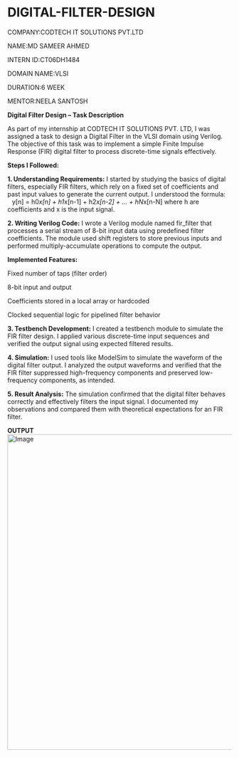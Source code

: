 # DIGITAL-FILTER-DESIGN

COMPANY:CODTECH IT SOLUTIONS PVT.LTD

NAME:MD SAMEER AHMED

INTERN ID:CT06DH1484

DOMAIN NAME:VLSI

DURATION:6 WEEK

MENTOR:NEELA SANTOSH

**Digital Filter Design – Task Description**

As part of my internship at CODTECH IT SOLUTIONS PVT. LTD, I was assigned a task to design a Digital Filter in the VLSI domain using Verilog. The objective of this task was to implement a simple Finite Impulse Response (FIR) digital filter to process discrete-time signals effectively.

**Steps I Followed:**

**1. Understanding Requirements:**
I started by studying the basics of digital filters, especially FIR filters, which rely on a fixed set of coefficients and past input values to generate the current output. I understood the formula:
    y[n] = h0*x[n] + h1*x[n-1] + h2*x[n-2] + ... + hN*x[n-N]
where h are coefficients and x is the input signal.

**2. Writing Verilog Code:**
I wrote a Verilog module named fir_filter that processes a serial stream of 8-bit input data using predefined filter coefficients. The module used shift registers to store previous inputs and performed multiply-accumulate operations to compute the output.

**Implemented Features:**

Fixed number of taps (filter order)

8-bit input and output

Coefficients stored in a local array or hardcoded

Clocked sequential logic for pipelined filter behavior

**3. Testbench Development:**
I created a testbench module to simulate the FIR filter design. I applied various discrete-time input sequences and verified the output signal using expected filtered results.

**4. Simulation:**
I used tools like ModelSim to simulate the waveform of the digital filter output. I analyzed the output waveforms and verified that the FIR filter suppressed high-frequency components and preserved low-frequency components, as intended.

**5. Result Analysis:**
The simulation confirmed that the digital filter behaves correctly and effectively filters the input signal. I documented my observations and compared them with theoretical expectations for an FIR filter.

**OUTPUT**
<img width="1366" height="709" alt="Image" src="https://github.com/user-attachments/assets/cd36330a-3a8a-467d-af03-e49931adee2a" />
